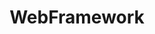 ---
layout: list
title: WebFramework
slug: wf

description: >
  [Django의 관하여..]()

  [Spring의 관하여..]()
sitemap: false
---
